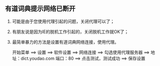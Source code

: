## 有道词典提示网络已断开

1. 可能是由于您使用代理引起的问题，关闭代理可以了；

2. 有朋友说是因为IE的脱机工作引起的，关闭脱机工作就OK了；

3. 最简单暴力的方法是设置有道词典网络连接，使用代理。
	
	开始菜单 ==> 设置 ==> 软件设置 ==> 网络连接 ==> 勾选使用代理服务器 ==> 地址：dict.youdao.com 端口：80 ==> 点击测试，测试成功 ==> 保存设置
